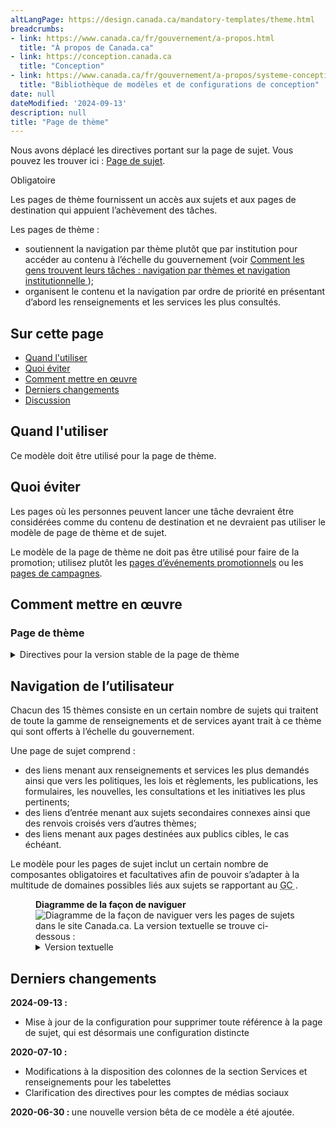 ```yaml
---
altLangPage: https://design.canada.ca/mandatory-templates/theme.html
breadcrumbs:
- link: https://www.canada.ca/fr/gouvernement/a-propos.html
  title: "À propos de Canada.ca"
- link: https://conception.canada.ca
  title: "Conception"
- link: https://www.canada.ca/fr/gouvernement/a-propos/systeme-conception/bibliotheque-modeles.html
  title: "Bibliothèque de modèles et de configurations de conception"
date: null
dateModified: '2024-09-13'
description: null
title: "Page de thème"
---
```

<section class="alert alert-info">
    <p>Nous avons déplacé les directives portant sur la page de sujet. Vous pouvez les trouver ici : <a href="sujet.html">Page de sujet</a>.</p>
</section>

<p>
    <span class="label label-danger">
        Obligatoire
    </span>
</p>

<p>
    Les pages de thème fournissent un accès aux sujets et aux pages de destination qui appuient l’achèvement des tâches.
</p>

<p>
    Les pages de thème&nbsp;:
</p>

<ul>
    <li>
        soutiennent la navigation par thème plutôt que par institution pour accéder au contenu à l’échelle du gouvernement (voir
        <a href="{{ site.url }}/specifications/information-trouvabilite/organiser-contenu.html#toc1">
            Comment les gens trouvent leurs tâches : navigation par thèmes et navigation institutionnelle
        </a>
        );
    </li>
    <li>
        organisent le contenu et la navigation par ordre de priorité en présentant d’abord les renseignements et les services les plus consultés.
    </li>
</ul>

<h2>
    Sur cette page
</h2>

<ul>
    <li>
        <a href="#utiliser">
            Quand l'utiliser
        </a>
    </li>
    <li>
        <a href="#eviter">
            Quoi éviter
        </a>
    </li>
    <li>
        <a href="#comment">
            Comment mettre en œuvre
        </a>
    </li>
    <li>
        <a href="#changements">
            Derniers changements
        </a>
    </li>
    <li>
        <a href="#discussion">
            Discussion
        </a>
    </li>
</ul>

<section>
    <h2 id="utiliser">
        Quand l'utiliser
    </h2>
    <p>
        Ce modèle doit être utilisé pour la page de thème.
    </p>
</section>

<section>
    <h2 id="eviter">
        Quoi éviter
    </h2>
    <p>
        Les pages où les personnes peuvent lancer une tâche devraient être considérées comme du contenu de destination et ne devraient pas utiliser le modèle de page de thème et de sujet.
    </p>
    <p>
        Le modèle de la page de thème ne doit pas être utilisé pour faire de la promotion; utilisez plutôt les
        <a href="../modeles-recommandes/pages-evenements-promotionnels.html"> pages d’événements promotionnels</a>
        ou les
        <a href="../modeles-recommandes/pages-campagnes.html"> pages de campagnes</a>.
    </p>
</section>

<section>
    <h2 id="comment">
        Comment mettre en œuvre
    </h2>
</section>

<section>
<h3>
    Page de thème
</h3>
<details>
    <summary>
        Directives pour la version stable de la page de thème
    </summary>
    <div class="btn-group mrgn-bttm-sm">
        <button class="btn btn-default wb-toggle" data-toggle='{"selector": "details", "parent": "#template-elements", "type": "on"}' type="button">
            Développer tout
        </button>
        <button class="btn btn-default wb-toggle" data-toggle='{"selector": "details", "parent": "#template-elements", "type": "off"}' type="button">
            Réduire tout
        </button>
    </div>
    <div class="row">
        <div class="col-lg-6 pull-right">
            <figure class="mrgn-bttm-lg">
                <figcaption class="text-center">
                    <b>
                        Modèle de page de thème
                    </b>
                </figcaption>
                <img
                    alt="Modèle de page de thème indiquant les parties qui composent sa structure. Lire de haut en bas et de gauche à droite. Plus de détails au sujet de ce graphique se retrouvent dans le texte entourant l’image."
                    class="full-width"
                    src="../images/theme-page-fr.jpg"
                />
            </figure>
        </div>
        <div class="col-lg-6 pull-left">
            <section id="template-elements">
                <section>
                    <h3>
                        1 : Titre du thème
                    </h3>
                    <p>
                        <span class="label label-danger">
                            Obligatoire
                        </span>
                    </p>
                    <p>
                        Décrit le thème et le contenu de la page
                    </p>
                    <ul class="list-unstyled">
                        <li id="element2">
                            <details class="mrgn-bttm-sm">
                                <summary class="wb-toggle" data-toggle='{"print":"on"}'>
                                    <strong>
                                        Présentation
                                    </strong>
                                </summary>
                                <ul>
                                    <li>
                                        Le titre du thème doit être une balise H1 unique.
                                    </li>
                                    <li>
                                        Il doit être la première composante de la page.
                                    </li>
                                </ul>
                            </details>
                        </li>
                    </ul>
                </section>
                <section>
                    <h3>
                        2 : Paragraphe d’introduction du thème
                    </h3>
                    <p>
                        <span class="label label-danger">
                            Obligatoire
                        </span>
                    </p>
                    <p>
                        Décrit les tâches principales (services et renseignements) et les sujets accessibles sur cette page
                    </p>
                    <ul class="list-unstyled">
                        <li id="element3">
                            <details class="mrgn-bttm-sm">
                                <summary class="wb-toggle" data-toggle='{"print":"on"}'>
                                    <strong>
                                        Contenu
                                    </strong>
                                </summary>
                                <ul>
                                    <li>
                                        Elle donne un aperçu de l’ensemble des tâches principales pouvant être accomplies sur un thème donné.
                                    </li>
                                    <li>
                                        Le texte doit être court et concis.
                                    </li>
                                    <li>
                                        Le contenu est rédigé pour un niveau de scolarité secondaire (pointage de 100 et moins dans
                                        <a href="http://www.scolarius.com/">
                                            Scolarius
                                        </a>
                                        ).
                                    </li>
                                </ul>
                            </details>
                        </li>
                        <li id="element4">
                            <details class="mrgn-bttm-sm">
                                <summary class="wb-toggle" data-toggle='{"print":"on"}'>
                                    <strong>
                                        Présentation
                                    </strong>
                                </summary>
                                <ul>
                                    <li>
                                        Cette composante figure sous le titre du thème.
                                    </li>
                                    <li>Elle se trouve à la gauche <mark>du carrousel du</mark> thème.</li>
                                </ul>
                            </details>
                        </li>
                    </ul>
                </section>
                <section>
                    <h3>
                        3 : Image du thème
                    </h3>
                    <p>
                        <span class="label label-info">
                            Facultative
                        </span>
                    </p>
                    <p>
                        Présente les tâches principales et les renseignements pertinents propres au thème en temps opportun
                    </p>
                    <ul class="list-unstyled">
                        <li id="element6">
                            <details class="mrgn-bttm-sm">
                                <summary class="wb-toggle" data-toggle='{"print":"on"}'>
                                    <strong>
                                        Présentation
                                    </strong>
                                </summary>
                                <ul>
                                    <li>
                                        Le carrousel du thème figure en haut de la page.
                                    </li>
                                    <li>
                                        Il se trouve à droite du paragraphe d’introduction du thème.
                                    </li>
                                </ul>
                            </details>
                        </li>
                    </ul>
                </section>
                <section>
                    <h3>
                        4 : Réseaux de médias sociaux du thème
                    </h3>
                    <p>
                        <span class="label label-warning">
                            Conditionnelle
                        </span>
                    </p>
                    <p>
                        Présente les réseaux de médias sociaux propres au thème
                    </p>
                    <ul class="list-unstyled">
                        <li id="element7">
                            <details class="mrgn-bttm-sm">
                                <summary class="wb-toggle" data-toggle='{"print":"on"}'>
                                    <strong>
                                        Contenu
                                    </strong>
                                </summary>
                                <ul>
                                    <li>
                                        Cette composante est obligatoire lorsqu’il y a un ou plusieurs réseaux de médias sociaux liés au thème qui existent.
                                    </li>
                                    <li>
                                        Utilisez la configuration
                                        <a href="../configurations-conception-communes/bloc-medias-sociaux.html">
                                            Bloc des réseaux de médias sociaux (fenêtre « Suivez »)
                                        </a>
                                        .
                                    </li>
                                </ul>
                            </details>
                        </li>
                        <li id="element8">
                            <details class="mrgn-bttm-sm">
                                <summary class="wb-toggle" data-toggle='{"print":"on"}'>
                                    <strong>
                                        Présentation
                                    </strong>
                                </summary>
                                <ul>
                                    <li>
                                        Cette composante figure sous le paragraphe d’introduction du thème.
                                    </li>
                                </ul>
                            </details>
                        </li>
                    </ul>
                </section>
                <section>
                    <h3>
                        5 : Services et renseignements
                    </h3>
                    <p>
                        <span class="label label-danger">
                            Obligatoire
                        </span>
                    </p>
                    <p>
                        Présente les sujets propres au thème
                    </p>
                    <ul class="list-unstyled">
                        <li id="element9">
                            <details class="mrgn-bttm-sm">
                                <summary class="wb-toggle" data-toggle='{"print":"on"}'>
                                    <strong>
                                        Contenu
                                    </strong>
                                </summary>
                                <ul>
                                    <li>
                                        Utilisez la configuration
                                        <a href="../configurations-conception-communes/services-renseignements.html">
                                            Services et renseignements
                                        </a>
                                        .
                                    </li>
                                </ul>
                            </details>
                        </li>
                        <li id="element10">
                            <details class="mrgn-bttm-sm">
                                <summary class="wb-toggle" data-toggle='{"print":"on"}'>
                                    <strong>
                                        Présentation
                                    </strong>
                                </summary>
                                <ul>
                                    <li>
                                        Cette composante figure sous les réseaux de médias sociaux propres au thème et à gauche de la section « En demande ».
                                    </li>
                                    <li>
                                        L’étiquette de l’en-tête est « Services et renseignements ».
                                    </li>
                                </ul>
                            </details>
                        </li>
                    </ul>
                </section>
                <section>
                    <h3>
                        6 : En demande
                    </h3>
                    <p>
                        <span class="label label-danger">
                            Obligatoire
                        </span>
                    </p>
                    <p>
                        Présente les services et renseignements les plus demandés propres au thème
                    </p>
                    <ul class="list-unstyled">
                        <li id="element11">
                            <details class="mrgn-bttm-sm">
                                <summary class="wb-toggle" data-toggle='{"print":"on"}'>
                                    <strong>
                                        Contenu
                                    </strong>
                                </summary>
                                <ul>
                                    <li>
                                        Utilisez la configuration
                                        <a href="../configurations-conception-communes/en-demande.html">
                                            En demande
                                        </a>
                                        .
                                    </li>
                                </ul>
                            </details>
                        </li>
                        <li id="element12">
                            <details class="mrgn-bttm-sm">
                                <summary class="wb-toggle" data-toggle='{"print":"on"}'>
                                    <strong>
                                        Présentation
                                    </strong>
                                </summary>
                                <ul>
                                    <li>
                                        Cette composante se trouve à droite de « Services et renseignements ».
                                    </li>
                                    <li>
                                        L’étiquette de l’en-tête est « En demande ».
                                    </li>
                                </ul>
                            </details>
                        </li>
                    </ul>
                </section>
                <section>
                    <h3>
                        7 : Autres renseignements pour les
                    </h3>
                    <p>
                        <span class="label label-warning">
                            Conditionnelle
                        </span>
                    </p>
                    <p>
                        Liens menant à des renseignements intéressant les publics cibles à l’échelle du gouvernement
                    </p>
                    <ul class="list-unstyled">
                        <li id="element13">
                            <details class="mrgn-bttm-sm">
                                <summary class="wb-toggle" data-toggle='{"print":"on"}'>
                                    <strong>
                                        Contenu
                                    </strong>
                                </summary>
                                <ul>
                                    <li>
                                        Cette composante est obligatoire lorsqu’il y a une ou plusieurs pages de public cible à l’échelle du gouvernement ou de pages de sujets liées au thème qui existent.
                                    </li>
                                    <li>
                                        Utilisez la configuration
                                        <a href="../configurations-conception-communes/autres-renseignements.html">
                                            Autres renseignements pour les
                                        </a>
                                        .
                                    </li>
                                </ul>
                            </details>
                        </li>
                        <li id="element14">
                            <details class="mrgn-bttm-sm">
                                <summary class="wb-toggle" data-toggle='{"print":"on"}'>
                                    <strong>
                                        Présentation
                                    </strong>
                                </summary>
                                <ul>
                                    <li>
                                        Cette composante se trouve sous la section « En demande ».
                                    </li>
                                    <li>
                                        L’étiquette de l’en-tête est « Autres renseignements pour les ».
                                    </li>
                                </ul>
                            </details>
                        </li>
                    </ul>
                </section>
                <section>
                    <h3>
                        8 : Section « En vedette » du thème
                    </h3>
                    <p>
                        <span class="label label-danger">
                            Obligatoire
                        </span>
                    </p>
                    <p>
                        Fait la promotion des activités en cours propres au thème, menées par les ministères et organismes à l’échelle du
                        <abbr title="Gouvernement du Canada">
                            GC
                        </abbr>
                    </p>
                    <ul class="list-unstyled">
                        <li id="element15">
                            <details class="mrgn-bttm-sm">
                                <summary class="wb-toggle" data-toggle='{"print":"on"}'>
                                    <strong>
                                        Contenu
                                    </strong>
                                </summary>
                                <ul>
                                    <li>
                                        Utilisez la configuration
                                        <a href="../configurations-conception-communes/vignettes-promotionnelles.html">
                                            Promotions contextuelles
                                        </a>
                                        .
                                    </li>
                                </ul>
                            </details>
                        </li>
                        <li id="element16">
                            <details class="mrgn-bttm-sm">
                                <summary class="wb-toggle" data-toggle='{"print":"on"}'>
                                    <strong>
                                        Présentation
                                    </strong>
                                </summary>
                                <ul>
                                    <li>
                                        Cette composante se trouve en dessous de « Services et renseignements ».
                                    </li>
                                </ul>
                            </details>
                        </li>
                    </ul>
                </section>
            </section>
        </div>
    </div>
  <h2 id="navigation">
   Navigation de l’utilisateur
  </h2>
  <p>
   Le site Canada.ca s’articule autour de 15 thèmes fondés sur une analyse des tâches principales (renseignements et services les plus demandés) à l’échelle du gouvernement du Canada.
  </p>
  <p>
   S’ils mettent l’accent sur les tâches principales liées aux renseignements et à la prestation des services, les thèmes donnent également un aperçu des activités du gouvernement du Canada menées à bien pour contribuer à la prestation des programmes et services (par exemple, recherches, consultations, élaboration de politiques).
  </p>
  <figure class="mrgn-bttm-lg">
   <figcaption class="text-center">
    <b>
     Diagramme de la façon de naviguer
    </b>
   </figcaption>
   <img alt="Diagramme de la façon de naviguer vers les pages de thème dans le site Canada.ca. La version textuelle se trouve ci-dessous :" class="img-responsive center-block" src="https://www.canada.ca/content/dam/tbs-sct/images/government-communications/canada-content-style-guide/theme-pages-ia-fra.png"/>
   <details>
    <summary class="wb-toggle" data-toggle='{"print":"on"}'>
     Version textuelle
    </summary>
    <p>
     On peut accéder aux pages de thème à partir de la page d’accueil du site Canada.ca.
    </p>
   </details>
  </figure>
 </details>
</section>



 <h2 id="navigation">
  Navigation de l’utilisateur
 </h2>
 <p>
  Chacun des 15 thèmes consiste en un certain nombre de sujets qui traitent de toute la gamme de renseignements et de services ayant trait à ce thème qui sont offerts à l’échelle du gouvernement.
 </p>
 <p>
  Une page de sujet comprend :
 </p>
 <ul>
  <li>
   des liens menant aux renseignements et services les plus demandés ainsi que vers les politiques, les lois et règlements, les publications, les formulaires, les nouvelles, les consultations et les initiatives les plus pertinents;
  </li>
  <li>
   des liens d’entrée menant aux sujets secondaires connexes ainsi que des renvois croisés vers d’autres thèmes;
  </li>
  <li>
   des liens menant aux pages destinées aux publics cibles, le cas échéant.
  </li>
 </ul>
 <p>
  Le modèle pour les pages de sujet inclut un certain nombre de composantes obligatoires et facultatives afin de pouvoir s’adapter à la multitude de domaines possibles liés aux sujets se rapportant au
  <abbr title="Gouvernement du Canada">
   GC
  </abbr>
  .
 </p>

 <figure class="mrgn-bttm-lg">
  <figcaption class="text-center">
   <b>
    Diagramme de la façon de naviguer
   </b>
  </figcaption>
  <img alt="Diagramme de la façon de naviguer vers les pages de sujets dans le site Canada.ca. La version textuelle se trouve ci-dessous :" class="img-responsive center-block" src="https://www.canada.ca/content/dam/tbs-sct/images/government-communications/canada-content-style-guide/topic-pages-ia-fra.png"/>
    <details>
      <summary class="wb-toggle" data-toggle='{"print":"on"}'>
        Version textuelle
      </summary>
      <p>
        Navigation vers une page de sujets suit un des deux chemins :
      </p>
      <ul>
        <li>
        De la page d’accueil à une page thématique à une page de sujets
        </li>
        <li>
        De la page d’accueil à la page des ministères et organismes, à un profil institutionnel, à une page de sujets.
        </li>
      </ul>
      </details>
    </figure>
  </details>
</section>

<section>
 <h2 id="changements">
  Derniers changements
 </h2>
  <p>
  <strong>
   2024-09-13 :
  </strong>
 </p>
 <ul>
  <li>
   Mise à jour de la configuration pour supprimer toute référence à la page de sujet, qui est désormais une configuration distincte
  </li>
 </ul>
 <p>
  <strong>
   2020-07-10 :
  </strong>
 </p>
 <ul>
  <li>
   Modifications à la disposition des colonnes de la section Services et renseignements pour les tabelettes
  </li>
  <li>
   Clarification des directives pour les comptes de médias sociaux
  </li>
 </ul>
 <p>
  <strong>
   2020-06-30 :
  </strong>
  une nouvelle version bêta de ce modèle a été ajoutée.
 </p>
</section>
